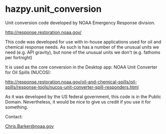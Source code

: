 hazpy.unit_conversion
=====================

Unit conversion code developed by NOAA Emergency Response division.

http://response.restoration.noaa.gov/

This code was developed for use with  in-house applications used for oil and chemical response needs. As such is has a number
of the unusual units we need (e.g. API gravity), but none of the unusual units we don't (e.g. fathoms per fortnight)

It is used as the core conversion in the Desktop app:  NOAA Unit Converter for Oil Spills (NUCOS):

http://response.restoration.noaa.gov/oil-and-chemical-spills/oil-spills/response-tools/nucos-unit-converter-spill-responders.html


As it was developed by the US federal government, this code is in the Public Domain. Nevertheless, it would be nice to give us credit if you use it for something.


Contact:

Chris.Barker@noaa.gov

